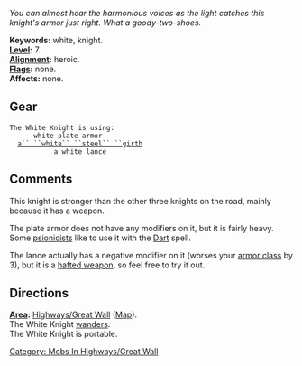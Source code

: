 *You can almost hear the harmonious voices as the light catches this
knight's armor just right. What a goody-two-shoes.*

**Keywords:** white, knight.  
**[Level](Level.md "wikilink"):** 7.  
**[Alignment](Alignment.md "wikilink"):** heroic.  
**[Flags](:Category:_Mob_Types.md "wikilink"):** none.  
**Affects:** none.  

## Gear

`The White Knight is using:`  
<worn on body>`      white plate armor`  
<worn about waist>`  `[`a`` ``white`` ``steel`` ``girth`](White_Steel_Girth.md "wikilink")  
<wielded>`           a white lance`

## Comments

This knight is stronger than the other three knights on the road, mainly
because it has a weapon.

The plate armor does not have any modifiers on it, but it is fairly
heavy. Some [psionicists](:Category:Psionicists.md "wikilink") like to
use it with the [Dart](Dart_(spell).md "wikilink") spell.

The lance actually has a negative modifier on it (worses your [armor
class](Armor_Class.md "wikilink") by 3), but it is a [hafted
weapon](:Category:Hafted_Weapons.md "wikilink"), so feel free to try it
out.

## Directions

**[Area](:Category:_Areas.md "wikilink"):** [Highways/Great
Wall](:Category:_Highways/Great_Wall.md "wikilink")
([Map](Highways/Great_Wall_Map.md "wikilink")).  
The White Knight [wanders](Wandering_Mobs.md "wikilink").  
The White Knight is portable.  

[Category: Mobs In Highways/Great
Wall](Category:_Mobs_In_Highways/Great_Wall "wikilink")
